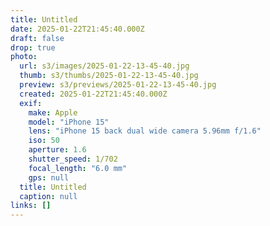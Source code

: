 ```yaml
---
title: Untitled
date: 2025-01-22T21:45:40.000Z
draft: false
drop: true
photo:
  url: s3/images/2025-01-22-13-45-40.jpg
  thumb: s3/thumbs/2025-01-22-13-45-40.jpg
  preview: s3/previews/2025-01-22-13-45-40.jpg
  created: 2025-01-22T21:45:40.000Z
  exif:
    make: Apple
    model: "iPhone 15"
    lens: "iPhone 15 back dual wide camera 5.96mm f/1.6"
    iso: 50
    aperture: 1.6
    shutter_speed: 1/702
    focal_length: "6.0 mm"
    gps: null
  title: Untitled
  caption: null
links: []
---
```

